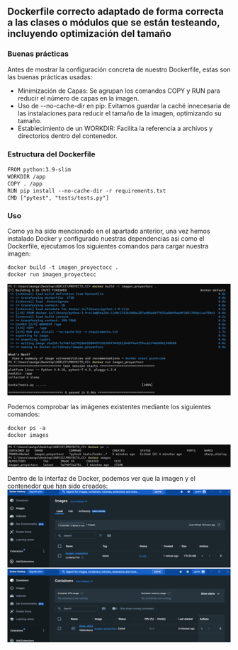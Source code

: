 ## Dockerfile correcto adaptado de forma correcta a las clases o módulos que se están testeando, incluyendo optimización del tamaño

### Buenas prácticas
Antes de mostrar la configuración concreta de nuestro Dockerfile, estas son las buenas prácticas usadas:
- Minimización de Capas: Se agrupan los comandos COPY y RUN para reducir el número de capas en la imagen.
- Uso de --no-cache-dir en pip: Evitamos guardar la caché innecesaria de las instalaciones para reducir el tamaño de la imagen, optimizando su tamaño.
- Establecimiento de un WORKDIR: Facilita la referencia a archivos y directorios dentro del contenedor.

### Estructura del Dockerfile

```docker
FROM python:3.9-slim
WORKDIR /app
COPY . /app
RUN pip install --no-cache-dir -r requirements.txt
CMD ["pytest", "tests/tests.py"]
```

### Uso
Como ya ha sido mencionado en el apartado anterior, una vez hemos instalado Docker y configurado nuestras dependencias así como el Dockerfile, ejecutamos los siguientes comandos para cargar nuestra imagen:

```
docker build -t imagen_proyectocc .
docker run imagen_proyectocc
```

![Carga de imagen en Docker](/./img/3_im_creation_and_exec.png)

Podemos comprobar las imágenes existentes mediante los siguientes comandos:
```
docker ps -a
docker images
```

![Información de Docker](/./img/3_cmd_stats.png)

Dentro de la interfaz de Docker, podemos ver que la imagen y el contenedor que han sido creados:
![Imagen en Docker](/./img/3_img_created.png)
![Container en Docker](/./img/3_container_created.png)